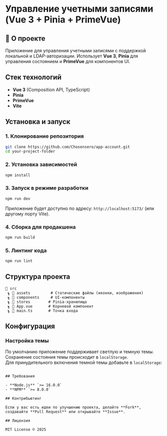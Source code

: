 # Управление учетными записями (Vue 3 + Pinia + PrimeVue)

## 📌 О проекте

Приложение для управления учетными записями с поддержкой локальной и LDAP-авторизации. Использует **Vue 3**, **Pinia** для управления состоянием и **PrimeVue** для компонентов UI.

## Стек технологий

- **Vue 3** (Composition API, TypeScript)
- **Pinia** 
- **PrimeVue** 
- **Vite** 

## Установка и запуск

### 1. Клонирование репозитория

```sh
git clone https://github.com/Chosensero/app-account.git
cd your-project-folder
```

### 2. Установка зависимостей

```sh
npm install
```

### 3. Запуск в режиме разработки

```sh
npm run dev
```

Приложение будет доступно по адресу: `http://localhost:5173/` (или другому порту Vite).

### 4. Сборка для продакшена

```sh
npm run build
```

### 5. Линтинг кода

```sh
npm run lint
```

## Структура проекта

```
📂 src
 ┓ 📂 assets         # Статические файлы (иконки, изображения)
 ┓ 📂 components     # UI-компоненты
 ┓ 📂 stores        # Pinia-хранилища
 ┓ 📝 App.vue       # Корневой компонент
 ┓ 📝 main.ts       # Точка входа
```

## Конфигурация

### Настройка темы

По умолчанию приложение поддерживает светлую и темную темы.\
Сохранение состояния темы происходит в `localStorage`.\
Для принудительного включения темной темы добавьте в `localStorage`:

```

## Требования

- **Node.js** `>= 16.0.0`
- **NPM** `>= 8.0.0`

## Контрибьютинг

Если у вас есть идеи по улучшению проекта, делайте **Fork**, создавайте **Pull Request** или открывайте **Issue**.

## Лицензия

MIT License © 2025

